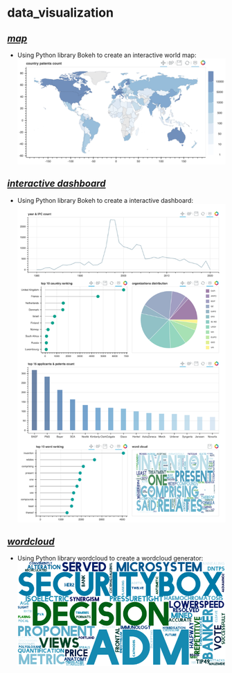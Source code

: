 # data_visualization

## *[map](https://github.com/wangyuhsin/data_visualization/tree/main/map)*
- Using Python library Bokeh to create an interactive world map:
![image](https://github.com/wangyuhsin/data_visualization/blob/main/demo%20img/map.png)

## *[interactive dashboard](https://github.com/wangyuhsin/data_visualization/tree/main/interactive%20dashboard)*
- Using Python library Bokeh to create a interactive dashboard:
![image](https://github.com/wangyuhsin/data_visualization/blob/main/demo%20img/dashboard.png)

## *[wordcloud](https://github.com/wangyuhsin/data_visualization/tree/main/wordcloud)*
- Using Python library wordcloud to create a wordcloud generator:
![image](https://github.com/wangyuhsin/data_visualization/blob/main/demo%20img/word_cloud_G.png)
